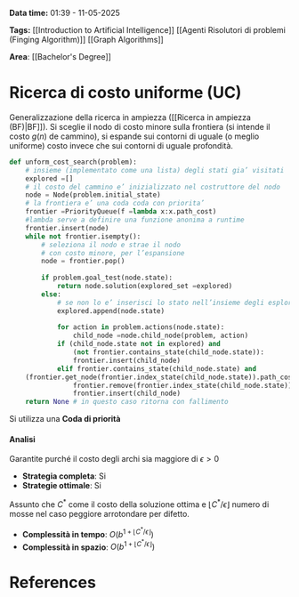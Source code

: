 **Data time:** 01:39 - 11-05-2025

**Tags:** [[Introduction to Artificial Intelligence]] [[Agenti Risolutori di problemi (Finging Algorithm)]] [[Graph Algorithms]]

**Area**: [[Bachelor's Degree]]
# Ricerca di costo uniforme (UC)

Generalizzazione della ricerca in ampiezza ([[Ricerca in ampiezza (BF)|BF]]). Si sceglie il nodo di costo minore sulla frontiera (si intende il costo $g(n)$ de cammino), si espande sui contorni di uguale (o meglio uniforme) costo invece che sui contorni di uguale profondità.

```python
def unform_cost_search(problem):
	# insieme (implementato come una lista) degli stati gia’ visitati
	explored =[] 
	# il costo del cammino e’ inizializzato nel costruttore del nodo
	node = Node(problem.initial_state) 
	# la frontiera e’ una coda coda con priorita’
	frontier =PriorityQueue(f =lambda x:x.path_cost) 
	#lambda serve a definire una funzione anonima a runtime
	frontier.insert(node)
	while not frontier.isempty():
		# seleziona il nodo e strae il nodo 
		# con costo minore, per l’espansione
		node = frontier.pop() 
	
		if problem.goal_test(node.state):
			return node.solution(explored_set =explored)
		else:
			# se non lo e’ inserisci lo stato nell’insieme degli esplorati
			explored.append(node.state)
			
			for action in problem.actions(node.state):
				child_node =node.child_node(problem, action)
			if (child_node.state not in explored) and 
				(not frontier.contains_state(child_node.state)):
				frontier.insert(child_node)
			elif frontier.contains_state(child_node.state) and
	(frontier.get_node(frontier.index_state(child_node.state)).path_cost >child_node.path_cost):
				frontier.remove(frontier.index_state(child_node.state))
				frontier.insert(child_node)
	return None # in questo caso ritorna con fallimento
```
Si utilizza una **Coda di priorità**
#### Analisi
Garantite purché il costo degli archi sia maggiore di $\epsilon > 0$
- **Strategia completa**: Si 
- **Strategie ottimale**: Si

Assunto che $C^*$ come il costo della soluzione ottima e $\lfloor C^* / \epsilon \rfloor$ numero di mosse nel caso peggiore arrotondare per difetto.
- **Complessità in tempo**: $O(b^{1 + \lfloor C^* / \epsilon \rfloor})$
- **Complessità in spazio**: $O(b^{1 + \lfloor C^* / \epsilon \rfloor})$

# References
